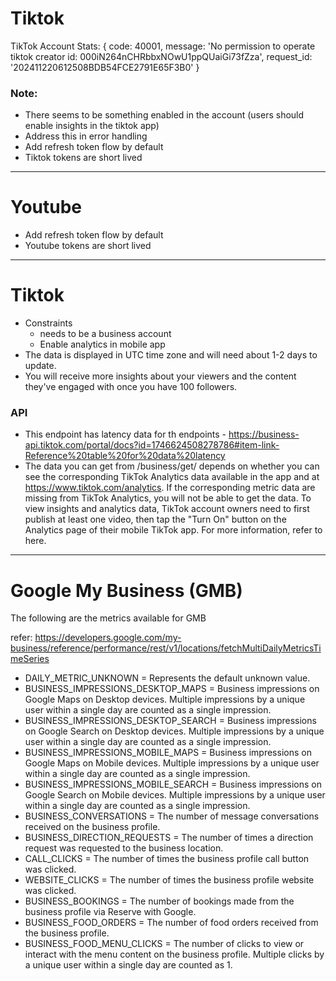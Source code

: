 # Tiktok
TikTok Account Stats: {
  code: 40001,
  message: 'No permission to operate tiktok creator id: 000iN264nCHRbbxNOwU1ppQUaiGi73fZza',
  request_id: '202411220612508BDB54FCE2791E65F3B0'
}
### Note:
- There seems to be something enabled in the account (users should enable insights in the tiktok app)
- Address this in error handling
- Add refresh token flow by default
- Tiktok tokens are short lived


-------------------------------------------------------------------------------------------------------------------------------------------------------------------


# Youtube
- Add refresh token flow by default
- Youtube tokens are short lived


-------------------------------------------------------------------------------------------------------------------------------------------------------------------


# Tiktok
- Constraints
    - needs to be a business account
    - Enable analytics in mobile app
- The data is displayed in UTC time zone and will need about 1-2 days to update.
- You will receive more insights about your viewers and the content they've engaged with once you have 100 followers. 


### API
- This endpoint has latency data for th endpoints - https://business-api.tiktok.com/portal/docs?id=1746624508278786#item-link-Reference%20table%20for%20data%20latency
- The data you can get from /business/get/ depends on whether you can see the corresponding TikTok Analytics data available in the app and at https://www.tiktok.com/analytics. If the corresponding metric data are missing from TikTok Analytics, you will not be able to get the data. To view insights and analytics data, TikTok account owners need to first publish at least one video, then tap the "Turn On" button on the Analytics page of their mobile TikTok app. For more information, refer to here.


-------------------------------------------------------------------------------------------------------------------------------------------------------------------


# Google My Business (GMB)
The following are the metrics available for GMB

refer: 
https://developers.google.com/my-business/reference/performance/rest/v1/locations/fetchMultiDailyMetricsTimeSeries

 - DAILY_METRIC_UNKNOWN	                = Represents the default unknown value.
 - BUSINESS_IMPRESSIONS_DESKTOP_MAPS	= Business impressions on Google Maps on Desktop devices. Multiple impressions by a unique user within a single day are counted as a single impression.
 - BUSINESS_IMPRESSIONS_DESKTOP_SEARCH	= Business impressions on Google Search on Desktop devices. Multiple impressions by a unique user within a single day are counted as a single impression.
 - BUSINESS_IMPRESSIONS_MOBILE_MAPS	    = Business impressions on Google Maps on Mobile devices. Multiple impressions by a unique user within a single day are counted as a single impression.
 - BUSINESS_IMPRESSIONS_MOBILE_SEARCH	= Business impressions on Google Search on Mobile devices. Multiple impressions by a unique user within a single day are counted as a single impression.
 - BUSINESS_CONVERSATIONS	            = The number of message conversations received on the business profile.
 - BUSINESS_DIRECTION_REQUESTS	        = The number of times a direction request was requested to the business location.
 - CALL_CLICKS	                        = The number of times the business profile call button was clicked.
 - WEBSITE_CLICKS	                    = The number of times the business profile website was clicked.
 - BUSINESS_BOOKINGS	                = The number of bookings made from the business profile via Reserve with Google.
 - BUSINESS_FOOD_ORDERS	                = The number of food orders received from the business profile.
 - BUSINESS_FOOD_MENU_CLICKS	        = The number of clicks to view or interact with the menu content on the business profile. Multiple clicks by a unique user within a single day are counted as 1.